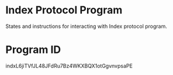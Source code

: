 # Index Protocol Program

States and instructions for interacting with Index protocol program.

# Program ID

indxL6jiTVfJL48JFdRu7Bz4WKXBQX1otGgvnvpsaPE
